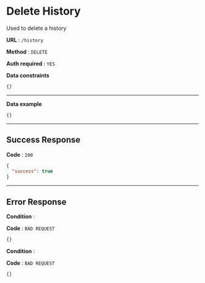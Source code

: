 # Delete History

Used to delete a history

**URL** : `/history`

**Method** : `DELETE`

**Auth required** : `YES`

**Data constraints**

```json
{}
```

---

**Data example**

```json
{}
```

---

## Success Response

**Code** : `200`

```json
{
  "success": true
}
```

---

## Error Response

**Condition** :

**Code** : `BAD REQUEST`

```json
{}
```

**Condition** :

**Code** : `BAD REQUEST`

```json
{}
```
